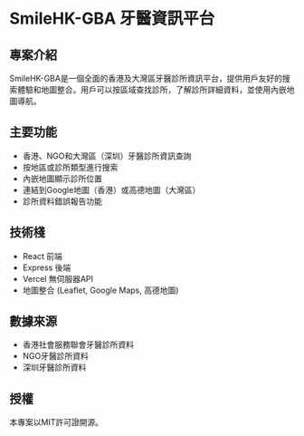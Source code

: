 # SmileHK-GBA 牙醫資訊平台

## 專案介紹
SmileHK-GBA是一個全面的香港及大灣區牙醫診所資訊平台，提供用戶友好的搜索體驗和地圖整合。用戶可以按區域查找診所，了解診所詳細資料，並使用內嵌地圖導航。

## 主要功能
- 香港、NGO和大灣區（深圳）牙醫診所資訊查詢
- 按地區或診所類型進行搜索
- 內嵌地圖顯示診所位置
- 連結到Google地圖（香港）或高德地圖（大灣區）
- 診所資料錯誤報告功能

## 技術棧
- React 前端
- Express 後端
- Vercel 無伺服器API
- 地圖整合 (Leaflet, Google Maps, 高德地圖)

## 數據來源
- 香港社會服務聯會牙醫診所資料
- NGO牙醫診所資料
- 深圳牙醫診所資料

## 授權
本專案以MIT許可證開源。
